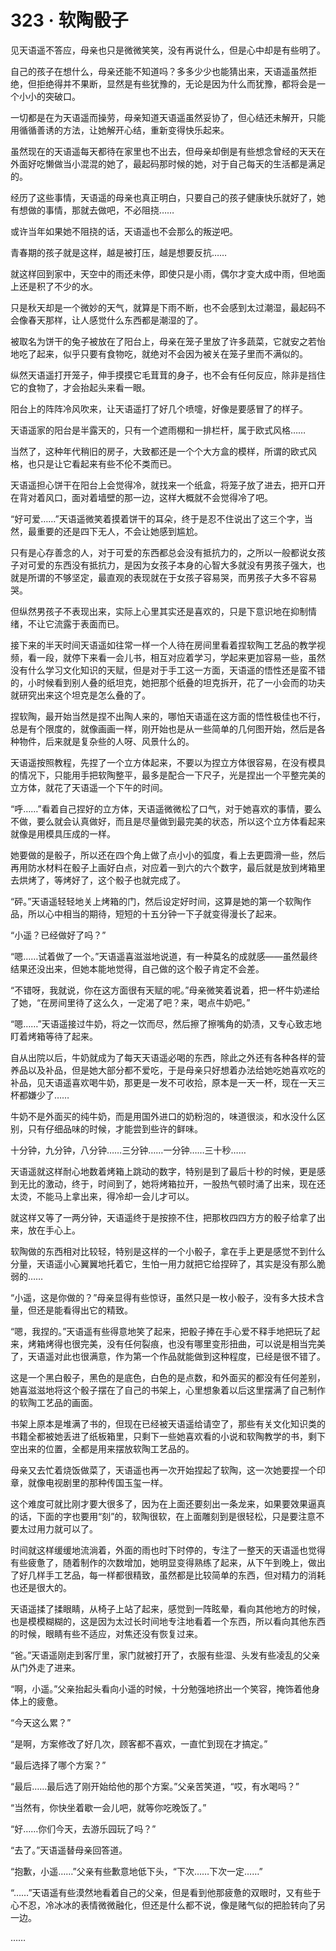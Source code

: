 # 323 · 软陶骰子

见天语遥不答应，母亲也只是微微笑笑，没有再说什么，但是心中却是有些明了。

自己的孩子在想什么，母亲还能不知道吗？多多少少也能猜出来，天语遥虽然拒绝，但拒绝得并不果断，显然是有些犹豫的，无论是因为什么而犹豫，都将会是一个小小的突破口。

一切都是在为天语遥而操劳，母亲知道天语遥虽然妥协了，但心结还未解开，只能用循循善诱的方法，让她解开心结，重新变得快乐起来。

虽然现在的天语遥每天都待在家里也不出去，但母亲却倒是有些想念曾经的天天在外面好吃懒做当小混混的她了，最起码那时候的她，对于自己每天的生活都是满足的。

经历了这些事情，天语遥的母亲也真正明白，只要自己的孩子健康快乐就好了，她有想做的事情，那就去做吧，不必阻挠……

或许当年如果她不阻挠的话，天语遥也不会那么的叛逆吧。

青春期的孩子就是这样，越是被打压，越是想要反抗……

就这样回到家中，天空中的雨还未停，即使只是小雨，偶尔才变大成中雨，但地面上还是积了不少的水。

只是秋天却是一个微妙的天气，就算是下雨不断，也不会感到太过潮湿，最起码不会像春天那样，让人感觉什么东西都是潮湿的了。

被取名为饼干的兔子被放在了阳台上，母亲在笼子里放了许多蔬菜，它就安之若怡地吃了起来，似乎只要有食物吃，就绝对不会因为被关在笼子里而不满似的。

纵然天语遥打开笼子，伸手摸摸它毛茸茸的身子，也不会有任何反应，除非是挡住它的食物了，才会抬起头来看一眼。

阳台上的阵阵冷风吹来，让天语遥打了好几个喷嚏，好像是要感冒了的样子。

天语遥家的阳台是半露天的，只有一个遮雨棚和一排栏杆，属于欧式风格……

当然了，这种年代稍旧的房子，大致都还是一个个大方盒的模样，所谓的欧式风格，也只是让它看起来有些不伦不类而已。

天语遥担心饼干在阳台上会觉得冷，就找来一个纸盒，将笼子放了进去，把开口开在背对着风口，面对着墙壁的那一边，这样大概就不会觉得冷了吧。

“好可爱……”天语遥微笑着摸着饼干的耳朵，终于是忍不住说出了这三个字，当然，最重要的还是四下无人，不会让她感到尴尬。

只有是心存善念的人，对于可爱的东西都总会没有抵抗力的，之所以一般都说女孩子对可爱的东西没有抵抗力，是因为女孩子本身的心智大多就没有男孩子强大，也就是所谓的不够坚定，最直观的表现就在于女孩子容易哭，而男孩子大多不容易哭。

但纵然男孩子不表现出来，实际上心里其实还是喜欢的，只是下意识地在抑制情绪，不让它流露于表面而已。

接下来的半天时间天语遥如往常一样一个人待在房间里看着捏软陶工艺品的教学视频，看一段，就停下来看一会儿书，相互对应着学习，学起来更加容易一些，虽然没有什么学习文化知识的天赋，但是对于手工这一方面，天语遥的悟性还是蛮不错的，小时候看到别人叠的纸坦克，她把那个纸叠的坦克拆开，花了一小会而的功夫就研究出来这个坦克是怎么叠的了。

捏软陶，最开始当然是捏不出陶人来的，哪怕天语遥在这方面的悟性极佳也不行，总是有个限度的，就像画画一样，刚开始也是从一些简单的几何图开始，然后是各种物件，后来就是复杂些的人呀、风景什么的。

天语遥按照教程，先捏了一个立方体起来，不要以为捏立方体很容易，在没有模具的情况下，只能用手把软陶整平，最多是配合一下尺子，光是捏出一个平整完美的立方体，就花了天语遥一个下午的时间。

“呼……”看着自己捏好的立方体，天语遥微微松了口气，对于她喜欢的事情，要么不做，要么就会认真做好，而且是尽量做到最完美的状态，所以这个立方体看起来就像是用模具压成的一样。

她要做的是骰子，所以还在四个角上做了点小小的弧度，看上去更圆滑一些，然后再用防水材料在骰子上画好白点，对应着一到六的六个数字，最后就是放到烤箱里去烘烤了，等烤好了，这个骰子也就完成了。

“砰。”天语遥轻轻地关上烤箱的门，然后设定好时间，这算是她的第一个软陶作品，所以心中相当的期待，短短的十五分钟一下子就变得漫长了起来。

“小遥？已经做好了吗？”

“嗯……试着做了一个。”天语遥喜滋滋地说道，有一种莫名的成就感——虽然最终结果还没出来，但她本能地觉得，自己做的这个骰子肯定不会差。

“不错呀，我就说，你在这方面很有天赋的呢。”母亲微笑着说着，把一杯牛奶递给了她，“在房间里待了这么久，一定渴了吧？来，喝点牛奶吧。”

“嗯……”天语遥接过牛奶，将之一饮而尽，然后擦了擦嘴角的奶渍，又专心致志地盯着烤箱等待了起来。

自从出院以后，牛奶就成为了每天天语遥必喝的东西，除此之外还有各种各样的营养品以及补品，但是她大部分都不爱吃，于是母亲只好想着办法给她吃她喜欢吃的补品，见天语遥喜欢喝牛奶，那更是一发不可收拾，原本是一天一杯，现在一天三杯都嫌少了……

牛奶不是外面买的纯牛奶，而是用国外进口的奶粉泡的，味道很淡，和水没什么区别，只有仔细品味的时候，才能尝到些许的鲜味。

十分钟，九分钟，八分钟……三分钟……一分钟……三十秒……

天语遥就这样耐心地数着烤箱上跳动的数字，特别是到了最后十秒的时候，更是感到无比的激动，终于，时间到了，她将烤箱拉开，一股热气顿时涌了出来，现在还太烫，不能马上拿出来，得冷却一会儿才可以。

就这样又等了一两分钟，天语遥终于是按捺不住，把那枚四四方方的骰子给拿了出来，放在手心上。

软陶做的东西相对比较轻，特别是这样的一个小骰子，拿在手上更是感觉不到什么分量，天语遥小心翼翼地托着它，生怕一用力就把它给捏碎了，其实是没有那么脆弱的……

“小遥，这是你做的？”母亲显得有些惊讶，虽然只是一枚小骰子，没有多大技术含量，但还是能看得出它的精致。

“嗯，我捏的。”天语遥有些得意地笑了起来，把骰子捧在手心爱不释手地把玩了起来，烤箱烤得也很完美，没有任何裂痕，也没有哪里变形扭曲，可以说是相当完美了，天语遥对此也很满意，作为第一个作品就能做到这种程度，已经是很不错了。

这是一个黑白骰子，黑色的是底色，白色的是点数，和外面买的都没有任何差别，她喜滋滋地将这个骰子摆在了自己的书架上，心里想象着以后这里摆满了自己制作的软陶工艺品的画面。

书架上原本是堆满了书的，但现在已经被天语遥给请空了，那些有关文化知识类的书籍全都被她丢进了纸板箱里，只剩下一些她喜欢看的小说和软陶教学的书，剩下空出来的位置，全都是用来摆放软陶工艺品的。

母亲又去忙着烧饭做菜了，天语遥也再一次开始捏起了软陶，这一次她要捏一个印章，就像电视剧里的那种传国玉玺一样。

这个难度可就比刚才要大很多了，因为在上面还要刻出一条龙来，如果要效果逼真的话，下面的字也要用“刻”的，软陶很软，在上面雕刻到是很轻松，只是要注意不要太过用力就可以了。

时间就这样缓缓地流淌着，外面的雨也时下时停的，专注了一整天的天语遥也觉得有些疲惫了，随着制作的次数增加，她明显变得熟练了起来，从下午到晚上，做出了好几样手工艺品，每一样都很精致，虽然都是比较简单的东西，但对精力的消耗也还是很大的。

天语遥揉了揉眼睛，从椅子上站了起来，感觉到一阵眩晕，看向其他地方的时候，也是模模糊糊的，这是因为太过长时间地专注地看着一个东西，所以看向其他东西的时候，眼睛有些不适应，对焦还没有恢复过来。

“爸。”天语遥刚走到客厅里，家门就被打开了，衣服有些湿、头发有些凌乱的父亲从门外走了进来。

“啊，小遥。”父亲抬起头看向小遥的时候，十分勉强地挤出一个笑容，掩饰着他身体上的疲惫。

“今天这么累？”

“是啊，方案修改了好几次，顾客都不喜欢，一直忙到现在才搞定。”

“最后选择了哪个方案？”

“最后……最后选了刚开始给他的那个方案。”父亲苦笑道，“哎，有水喝吗？”

“当然有，你快坐着歇一会儿吧，就等你吃晚饭了。”

“好……你们今天，去游乐园玩了吗？”

“去了。”天语遥替母亲回答道。

“抱歉，小遥……”父亲有些歉意地低下头，“下次……下次一定……”

“……”天语遥有些漠然地看着自己的父亲，但是看到他那疲惫的双眼时，又有些于心不忍，冷冰冰的表情微微融化，但还是什么都不说，像是赌气似的把脸转向了另一边。

……
